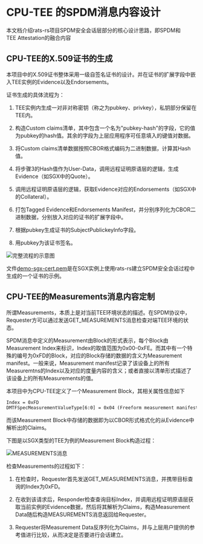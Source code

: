 # CPU-TEE 的SPDM消息内容设计

本文档介绍rats-rs项目SPDM安全会话层部分的核心设计思路，即SPDM和TEE Attestation的融合内容

## CPU-TEE的X.509证书的生成

本项目中的X.509证书整体采用一级自签名证书的设计。并在证书的扩展字段中嵌入TEE实例的Evidence以及Endorsements。

证书生成的具体流程为：

1. TEE实例内生成一对非对称密钥（称之为pubkey、privkey），私钥部分保留在TEE内。

2. 构造Custom claims清单，其中包含一个名为"pubkey-hash"的字段，它的值为pubkey的hash值。其余的字段为上层应用程序可任意填入的键值对数据。

3. 将Custom claims清单数据按照CBOR格式编码为二进制数据，计算其Hash值。

4. 将步骤3的Hash值作为User-Data，调用远程证明原语层的逻辑，生成Evidence（如SGX中的Quote）。

5. 调用远程证明原语层的逻辑，获取Evidence对应的Endorsements（如SGX中的Collateral）。

6. 打包Tagged Evidence和Endorsements Manifest，并分别序列化为CBOR二进制数据，分别放入对应的证书的扩展字段中。

7. 根据pubkey生成证书的SubjectPublickeyInfo字段。

8. 用pubkey为该证书签名。


![完整流程的示意图](./rats-rs-x509-cert.svg)

文件[demo-sgx-cert.pem](demo-sgx-cert.pem)是在SGX实例上使用rats-rs建立SPDM安全会话过程中生成的一个证书的示例。

## CPU-TEE的Measurements消息内容定制


所谓Measurements，本质上是对当前TEE环境状态的描述。在SPDM协议中，Requester方可以通过发送GET_MEASUREMENTS消息检查对端TEE环境的状态。

SPDM消息中定义的Measurement由Block的形式表示，每个Block由Measurement Index来标识，Index的取值范围为0x00-0xFE。而其中有一个特殊的编号为0xFD的Block，对应的Block存储的数据的含义为Measurement manifest。一般来说，Measurement manifest记录了该设备上的所有Measuremtns的Index以及对应的度量内容的含义；或者直接以清单形式描述了该设备上的所有Measurements的值。

本项目中为CPU-TEE定义了一个Measurement Block，其相关属性信息如下

```txt
Index = 0xFD
DMTFSpecMeasurementValueType[6:0] = 0x04 (Freeform measurement manifest)
```

而该Measurement Block中存储的数据即为以CBOR形式格式化的从Evidence中解析出的Claims。

下图是以SGX类型的TEE为例的Measurement Block构造过程：

![MEASUREMENTS消息](./rats-rs-measurements.svg)

检查Measurements的过程如下：

1. 在检查时，Requester首先发送GET_MEASUREMENTS消息，并携带目标查询的Index为0xFD。

2. 在收到该请求后，Responder检查查询目标Index，并调用远程证明原语层获取当前实例的Evidence数据，然后将其解析为Claims，构造Measurement Data随后构造MEASUREMENTS消息返回给Requester。

3. Requester将Measurement Data反序列化为Claims，并与上层用户提供的参考值进行比较，从而决定是否要进行会话建立。
